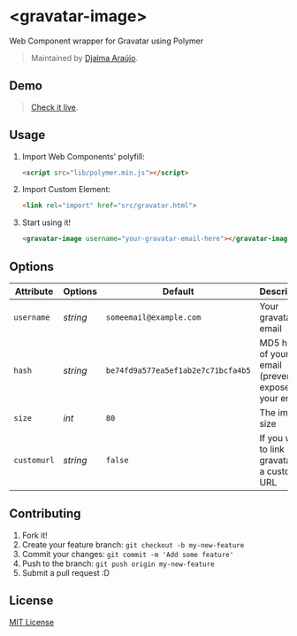 # &lt;gravatar-image&gt;

Web Component wrapper for Gravatar using Polymer

> Maintained by [Djalma Araújo](https://github.com/djalmaaraujo).

## Demo

> [Check it live](http://djalmaaraujo.github.io/gravatar-image).

## Usage

1. Import Web Components' polyfill:

	```html
	<script src="lib/polymer.min.js"></script>
	```

2. Import Custom Element:

	```html
	<link rel="import" href="src/gravatar.html">
	```

3. Start using it!

	```html
	<gravatar-image username="your-gravatar-email-here"></gravatar-image>
	```

## Options

Attribute   | Options                   | Default                            | Description
---         | ---                       | ---                                | ---
`username`  | *string*                  | `someemail@example.com`            | Your gravatar email
`hash`      | *string*                  | `be74fd9a577ea5ef1ab2e7c71bcfa4b5` | MD5 hash of your email (prevent to expose your email)
`size`      | *int* 	                  | `80`               		             | The img size
`customurl` | *string*                  | `false`                            | If you want to link gravatar to a custom URL


## Contributing

1. Fork it!
2. Create your feature branch: `git checkout -b my-new-feature`
3. Commit your changes: `git commit -m 'Add some feature'`
4. Push to the branch: `git push origin my-new-feature`
5. Submit a pull request :D

## License

[MIT License](http://opensource.org/licenses/MIT)